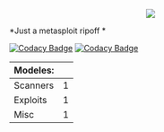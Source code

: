 <p align="center">  
  <img src="http://i.imgur.com/yUXgVLo.png"> 
</p> 
  
*Just a metasploit ripoff *  
  
[![Codacy Badge](https://api.codacy.com/project/badge/Grade/4fd44054c36643678cbb5248e7c6f5ff)](https://www.codacy.com/app/Tlgyt/Hellion?utm_source=github.com&amp;utm_medium=referral&amp;utm_content=Tlgyt/Hellion&amp;utm_campaign=Badge_Grade)
[![Codacy Badge](https://api.codacy.com/project/badge/Coverage/4fd44054c36643678cbb5248e7c6f5ff)](https://www.codacy.com/app/Tlgyt/Hellion?utm_source=github.com&utm_medium=referral&utm_content=Tlgyt/Hellion&utm_campaign=Badge_Coverage)
  
| Modeles: |   |
|----------|---|
| Scanners | 1 |
| Exploits | 1 |
| Misc     | 1 |
